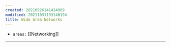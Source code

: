 ```yaml
---
created: 20210926141414909
modified: 20211031193146194
title: Wide Area Networks
---
```


- `areas:` [[Networking]]

---

